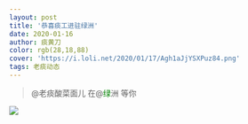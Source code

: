 ```yaml
---
layout: post
title: '恭喜痰工进驻绿洲'
date: 2020-01-16
author: 痰黄刀
color: rgb(28,18,88)
cover: 'https://i.loli.net/2020/01/17/Agh1aJjYSXPuz84.png'
tags: 老痰动态
---
```


> @老痰酸菜面儿 在@<span style="color:green;">绿</span>洲 等你

![](https://i.loli.net/2020/01/17/9qOREeBFopQKSNs.png)
